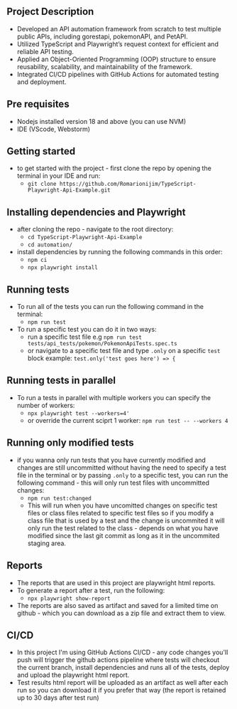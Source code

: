 
## Project Description 
* Developed an API automation framework from scratch to test multiple public APIs, including gorestapi, pokemonAPI, and PetAPI.
* Utilized TypeScript and Playwright’s request context for efficient and reliable API testing.
* Applied an Object-Oriented Programming (OOP) structure to ensure reusability, scalability, and maintainability of the framework.
* Integrated CI/CD pipelines with GitHub Actions for automated testing and deployment.
## Pre requisites
* Nodejs installed version 18 and above (you can use NVM)
* IDE (VScode, Webstorm)
## Getting started
* to get started with the project - first clone the repo by opening the terminal in your IDE and run:
    * `git clone https://github.com/Romarionijim/TypeScript-Playwright-Api-Example.git`
## Installing dependencies and Playwright
* after cloning the repo - navigate to the root directory:
    * `cd TypeScript-Playwright-Api-Example`
    * `cd automation/`
* install dependencies by running the following commands in this order:
    * `npm ci`
    * `npx playwright install`
## Running tests
* To run all of the tests you can run the following command in the terminal:
    * `npm run test`
* To run a specific test you can do it in two ways:
    * run a specific test file e.g `npm run test tests/api_tests/pokemon/PokemonApiTests.spec.ts`
    * or navigate to a specific test file and type `.only` on a specific `test` block example:
        `test.only('test goes here') => {`
## Running tests in parallel
* To run a tests in parallel with multiple workers you can specify the number of workers:
    * `npx playwright test --workers=4'` 
    * or override the current sciprt 1 worker: `npm run test -- --workers 4`
## Running only modified tests
* if you wanna only run tests that you have currently modified and changes are still uncommitted without having the need to specify a test file in the terminal or by passing `.only` to a specific test, you can run the following command - this will only run test files with uncommitted changes:
    * `npm run test:changed`
    * This will run when you have uncomitted changes on specific test files or class files related to specific test files so if you modify a class file that is used by a test and the change is uncommited it will only run the test related to the class - depends on what you have modified since the last git commit as long as it in the uncommited staging area.
## Reports
* The reports that are used in this project are playwright html reports.
* To generate a report after a test, run the following:
    * `npx playwright show-report`
* The reports are also saved as artifact and saved for a limited time on github - which you can download as a zip file and extract them to view.

## CI/CD
* In this project I'm using GitHub Actions CI/CD - any code changes you'll push will trigger the github actions pipeline where tests will checkout the current branch, install dependencies and runs all of the tests, deploy and upload the playwright html report.
* Test results html report will be uploaded as an artifact as well after each run so you can download it if you prefer that way (the report is retained up to 30 days after test run)